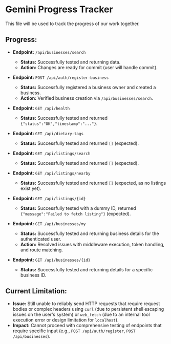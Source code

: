 # Gemini Progress Tracker

This file will be used to track the progress of our work together.

## Progress:

- **Endpoint:** `/api/businesses/search`
  - **Status:** Successfully tested and returning data.
  - **Action:** Changes are ready for commit (user will handle commit).

- **Endpoint:** `POST /api/auth/register-business`
  - **Status:** Successfully registered a business owner and created a business.
  - **Action:** Verified business creation via `/api/businesses/search`.

- **Endpoint:** `GET /api/health`
  - **Status:** Successfully tested and returned `{"status":"OK","timestamp":"..."}`.

- **Endpoint:** `GET /api/dietary-tags`
  - **Status:** Successfully tested and returned `[]` (expected).

- **Endpoint:** `GET /api/listings/search`
  - **Status:** Successfully tested and returned `[]` (expected).

- **Endpoint:** `GET /api/listings/nearby`
  - **Status:** Successfully tested and returned `[]` (expected, as no listings exist yet).

- **Endpoint:** `GET /api/listings/{id}`
  - **Status:** Successfully tested with a dummy ID, returned `{"message":"Failed to fetch listing"}` (expected).

- **Endpoint:** `GET /api/businesses/my`
  - **Status:** Successfully tested and returning business details for the authenticated user.
  - **Action:** Resolved issues with middleware execution, token handling, and route matching.

- **Endpoint:** `GET /api/businesses/{id}`
  - **Status:** Successfully tested and returning details for a specific business ID.

## Current Limitation:

- **Issue:** Still unable to reliably send HTTP requests that require request bodies or complex headers using `curl` (due to persistent shell escaping issues on the user's system) or `web_fetch` (due to an internal tool execution error or design limitation for `localhost`).
- **Impact:** Cannot proceed with comprehensive testing of endpoints that require specific input (e.g., `POST /api/auth/register`, `POST /api/businesses`).